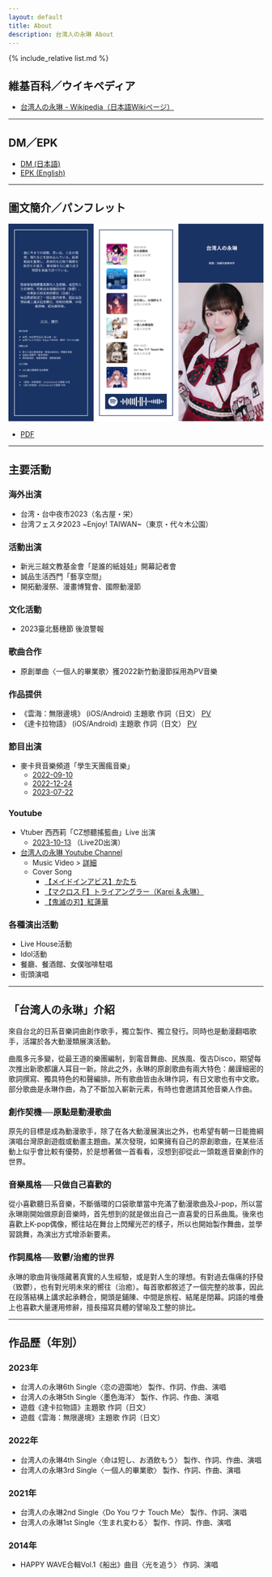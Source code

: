 ```yaml
---
layout: default
title: About
description: 台湾人の永琳 About
---
```


{% include_relative list.md %}

## 維基百科／ウイキペディア
- [台湾人の永琳 - Wikipedia（日本語Wikiページ）](https://ja.wikipedia.org/wiki/%E5%8F%B0%E6%B9%BE%E4%BA%BA%E3%81%AE%E6%B0%B8%E7%90%B3)

---
## DM／EPK

- [DM (日本語)](https://drive.google.com/file/d/1BxbYQYn6zvAEVEcqzP1WXozqOR6vYsG8/view?usp=drivesdk)
- [EPK (English)](https://drive.google.com/file/d/1NyxnKKcriiM8BVkY_Wn8OL0dlkAeAo0P/view?usp=drivesdk)

---
## 圖文簡介／パンフレット

![image](img/0F434FB1-9904-4994-A448-EDA27BDD4DE0.png)
- [PDF](https://drive.google.com/file/d/1Uiy9Pe61uQdBVr6cfFXc_m1TnBV4k9vh/view?usp=drivesdk)

---
## 主要活動

### 海外出演
- 台湾・台中夜市2023（名古屋・栄）
- 台湾フェスタ2023 ~Enjoy! TAIWAN~（東京・代々木公園）

### 活動出演
- 新光三越文教基金會「是誰的紙娃娃」開幕記者會
- 誠品生活西門「藝享空間」
- 開拓動漫祭、漫畫博覽會、國際動漫節

### 文化活動
- 2023臺北藝穗節 後浪警報

### 歌曲合作
- 原創單曲〈一個人的畢業歌〉獲2022新竹動漫節採用為PV音樂

### 作品提供
- 《雲海：無限邊境》 (iOS/Android) 主題歌 作詞（日文） [PV](https://www.youtube.com/watch?v=HafK8DmClTo)
- 《達卡拉物語》 (iOS/Android) 主題歌 作詞（日文） [PV](https://www.youtube.com/watch?v=AzUZRHQiAp4)

### 節目出演
- 麥卡貝音樂頻道「學生天團瘋音樂」
  - [2022-09-10](https://youtu.be/-Edg4jjzwvw?si=kjZZIXxKF5iZc6rT)
  - [2022-12-24](https://youtu.be/mAS5O02slUI?si=CiY5s2HD26mHgypo)
  - [2023-07-22](https://youtu.be/S0QUCCuNdRI?si=j0CqGopIsK06W3LO)

### Youtube
- Vtuber 西西莉「CZ想聽搖籃曲」Live 出演
  -  [2023-10-13](https://www.youtube.com/live/i-VxEPFifJ0?si=jYzG0aBxzVngIDj7) （Live2D出演）
- [台湾人の永琳 Youtube Channel](https://youtube.com/@TaiwaneseEirin_)
  - Music Video > [詳細](works.html)
  - Cover Song
    - [【メイドインアビス】かたち](https://youtu.be/OldbvZGfKwQ?si=0RjvuckwlrXCCtw0)
    - [【マクロス F】トライアングラー（Karei & 永琳）](https://youtu.be/1Xv_skJEwHQ?si=a-3YU2YJv6IG3Adb)
    - [【鬼滅の刃】紅蓮華](https://youtu.be/UG6G5kGtgv8?si=yLoYkY3RF5Wz8J_e)

### 各種演出活動
- Live House活動
- Idol活動
- 餐廳、餐酒館、女僕咖啡駐唱
- 街頭演唱

---
## 「台湾人の永琳」介紹
來自台北的日系音樂詞曲創作歌手，獨立製作、獨立發行。同時也是動漫翻唱歌手，活躍於各大動漫類展演活動。

曲風多元多變，從最王道的樂團編制，到電音舞曲、民族風、復古Disco，期望每次推出新歌都讓人耳目一新。除此之外，永琳的原創歌曲有兩大特色：嚴謹細密的歌詞撰寫、獨具特色的和聲編排。所有歌曲皆由永琳作詞，有日文歌也有中文歌。部分歌曲是永琳作曲，為了不斷加入嶄新元素，有時也會邀請其他音樂人作曲。

### 創作契機──原點是動漫歌曲
原先的目標是成為動漫歌手，除了在各大動漫展演出之外，也希望有朝一日能擔綱演唱台灣原創遊戲或動畫主題曲。某次發現，如果擁有自己的原創歌曲，在某些活動上似乎會比較有優勢，於是想著做一首看看，沒想到卻從此一頭栽進音樂創作的世界。

### 音樂風格──只做自己喜歡的
從小喜歡聽日系音樂，不斷循環的口袋歌單當中充滿了動漫歌曲及J-pop，所以當永琳剛開始做原創音樂時，首先想到的就是做出自己一直喜愛的日系曲風。後來也喜歡上K-pop偶像，嚮往站在舞台上閃耀光芒的樣子，所以也開始製作舞曲，並學習跳舞，為演出方式增添新要素。

### 作詞風格──致鬱/治癒的世界
永琳的歌曲背後隱藏著真實的人生經驗，或是對人生的理想。有對過去傷痛的抒發（致鬱），也有對光明未來的嚮往（治癒）。每首歌都敘述了一個完整的故事，因此在段落結構上講求起承轉合，開頭是鋪陳、中間是旅程、結尾是閉幕。詞語的堆疊上也喜歡大量運用修辭，擅長描寫具體的譬喻及工整的排比。

---
## 作品歷（年別）
### 2023年
- 台湾人の永琳6th Single〈恋の遊園地〉 製作、作詞、作曲、演唱
- 台湾人の永琳5th Single〈墨色海洋〉 製作、作詞、作曲、演唱
- 遊戲《達卡拉物語》主題歌 作詞（日文）
- 遊戲《雲海：無限邊境》主題歌 作詞（日文）

### 2022年
- 台湾人の永琳4th Single〈命は短し、お酒飲もう〉 製作、作詞、作曲、演唱
- 台湾人の永琳3rd Single〈一個人的畢業歌〉 製作、作詞、作曲、演唱

### 2021年
- 台湾人の永琳2nd Single〈Do You ワナ Touch Me〉 製作、作詞、演唱
- 台湾人の永琳1st Single〈生まれ変わる〉 製作、作詞、作曲、演唱

### 2014年
- HAPPY WAVE合輯Vol.1《船出》曲目〈光を追う〉 作詞、演唱